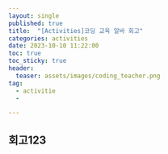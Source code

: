 ```yaml
---
layout: single
published: true
title:  "[Activities]코딩 교육 알바 회고"
categories: activities
date: 2023-10-10 11:22:00
toc: true
toc_sticky: true
header:
  teaser: assets/images/coding_teacher.png
tag:   
  - activitie
  - 

---
```


## 회고123
